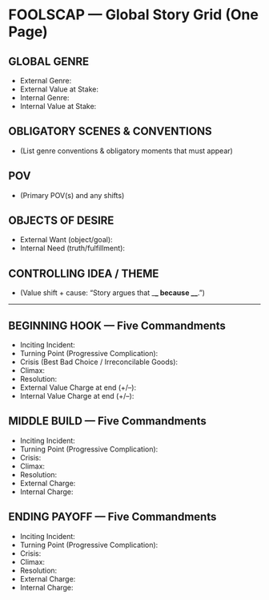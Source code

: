 # FOOLSCAP — Global Story Grid (One Page)

## GLOBAL GENRE

- External Genre:
- External Value at Stake:
- Internal Genre:
- Internal Value at Stake:

## OBLIGATORY SCENES & CONVENTIONS

- (List genre conventions & obligatory moments that must appear)

## POV

- (Primary POV(s) and any shifts)

## OBJECTS OF DESIRE

- External Want (object/goal):
- Internal Need (truth/fulfillment):

## CONTROLLING IDEA / THEME

- (Value shift + cause: “Story argues that \_**\_ because \_\_**.”)

---

## BEGINNING HOOK — Five Commandments

- Inciting Incident:
- Turning Point (Progressive Complication):
- Crisis (Best Bad Choice / Irreconcilable Goods):
- Climax:
- Resolution:
- External Value Charge at end (+/–):
- Internal Value Charge at end (+/–):

## MIDDLE BUILD — Five Commandments

- Inciting Incident:
- Turning Point (Progressive Complication):
- Crisis:
- Climax:
- Resolution:
- External Charge:
- Internal Charge:

## ENDING PAYOFF — Five Commandments

- Inciting Incident:
- Turning Point (Progressive Complication):
- Crisis:
- Climax:
- Resolution:
- External Charge:
- Internal Charge:
